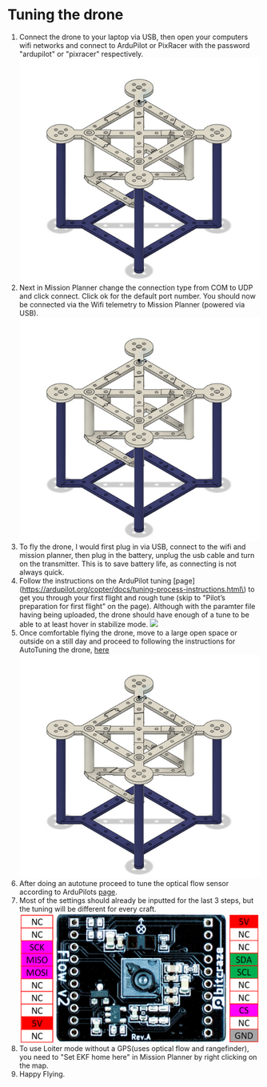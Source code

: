 # Tuning the drone

1. Connect the drone to your laptop via USB, then open your computers wifi networks and connect to ArduPilot or PixRacer with the password "ardupilot" or "pixracer" respectively.
![](/./Images/f41.png)
1. Next in Mission Planner change the connection type from COM to UDP and click connect. Click ok for the default port number.
You should now be connected via the Wifi telemetry to Mission Planner (powered via USB).
![](/./Images/f41.png)
1. To fly the drone, I would first plug in via USB, connect to the wifi and mission planner, 
then plug in the battery, unplug the usb cable and turn on the transmitter. This is to save battery life, as connecting is not always quick.
1. Follow the instructions on the ArduPilot tuning [page](https://ardupilot.org/copter/docs/tuning-process-instructions.html\) to get you through your first flight and rough tune (skip to "Pilot’s preparation for first flight" on the page).
Although with the paramter file having being uploaded, the drone should have enough of a tune to be able to at least hover in stabilize mode.
![](/./Images/frame2pieces.png)
1. Once comfortable flying the drone, move to a large open space or outside on a still day and proceed to following the instructions for AutoTuning the drone, [here](https://ardupilot.org/copter/docs/autotune.html)
![](/./Images/f41.png)
1. After doing an autotune proceed to tune the optical flow sensor according to ArduPilots [page](https://ardupilot.org/copter/docs/common-optical-flow-sensor-setup.html).
1. Most of the settings should already be inputted for the last 3 steps, but the tuning will be different for every craft.
![](/./Images/flow.png)
1. To use Loiter mode without a GPS(uses optical flow and rangefinder), you need to "Set EKF home here" in Mission Planner by right clicking on the map. 
1. Happy Flying.





